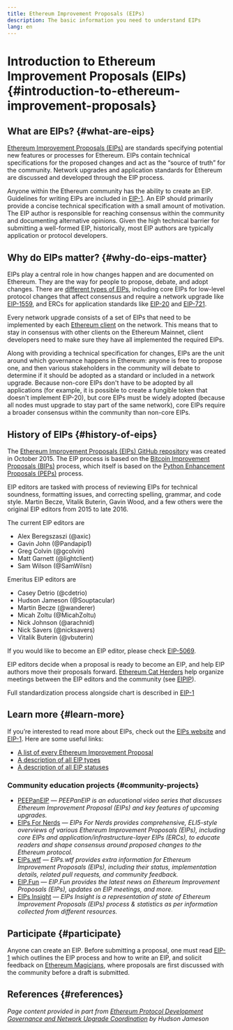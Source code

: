 ```yaml
---
title: Ethereum Improvement Proposals (EIPs)
description: The basic information you need to understand EIPs
lang: en
---
```


# Introduction to Ethereum Improvement Proposals (EIPs) {#introduction-to-ethereum-improvement-proposals}

## What are EIPs? {#what-are-eips}

[Ethereum Improvement Proposals (EIPs)](https://eips.ethereum.org/) are standards specifying potential new features or processes for Ethereum. EIPs contain technical specifications for the proposed changes and act as the “source of truth” for the community. Network upgrades and application standards for Ethereum are discussed and developed through the EIP process.

Anyone within the Ethereum community has the ability to create an EIP. Guidelines for writing EIPs are included in [EIP-1](https://eips.ethereum.org/EIPS/eip-1). An EIP should primarily provide a concise technical specification with a small amount of motivation. The EIP author is responsible for reaching consensus within the community and documenting alternative opinions. Given the high technical barrier for submitting a well-formed EIP, historically, most EIP authors are typically application or protocol developers.

## Why do EIPs matter? {#why-do-eips-matter}

EIPs play a central role in how changes happen and are documented on Ethereum. They are the way for people to propose, debate, and adopt changes. There are [different types of EIPs](https://eips.ethereum.org/EIPS/eip-1#eip-types), including core EIPs for low-level protocol changes that affect consensus and require a network upgrade like [EIP-1559](https://eips.ethereum.org/EIPS/eip-1559), and ERCs for application standards like [EIP-20](https://eips.ethereum.org/EIPS/eip-20) and [EIP-721](https://eips.ethereum.org/EIPS/eip-721).

Every network upgrade consists of a set of EIPs that need to be implemented by each [Ethereum client](/learn/#clients-and-nodes) on the network. This means that to stay in consensus with other clients on the Ethereum Mainnet, client developers need to make sure they have all implemented the required EIPs.

Along with providing a technical specification for changes, EIPs are the unit around which governance happens in Ethereum: anyone is free to propose one, and then various stakeholders in the community will debate to determine if it should be adopted as a standard or included in a network upgrade. Because non-core EIPs don't have to be adopted by all applications (for example, it is possible to create a fungible token that doesn't implement EIP-20), but core EIPs must be widely adopted (because all nodes must upgrade to stay part of the same network), core EIPs require a broader consensus within the community than non-core EIPs.

## History of EIPs {#history-of-eips}

The [Ethereum Improvement Proposals (EIPs) GitHub repository](https://github.com/ethereum/EIPs) was created in October 2015. The EIP process is based on the [Bitcoin Improvement Proposals (BIPs)](https://github.com/bitcoin/bips) process, which itself is based on the [Python Enhancement Proposals (PEPs)](https://www.python.org/dev/peps/) process.

EIP editors are tasked with process of reviewing EIPs for technical soundness, formatting issues, and correcting spelling, grammar, and code style. Martin Becze, Vitalik Buterin, Gavin Wood, and a few others were the original EIP editors from 2015 to late 2016.

The current EIP editors are

- Alex Beregszaszi (@axic)
- Gavin John (@Pandapip1)
- Greg Colvin (@gcolvin)
- Matt Garnett (@lightclient)
- Sam Wilson (@SamWilsn)

Emeritus EIP editors are

- Casey Detrio (@cdetrio)
- Hudson Jameson (@Souptacular)
- Martin Becze (@wanderer)
- Micah Zoltu (@MicahZoltu)
- Nick Johnson (@arachnid)
- Nick Savers (@nicksavers)
- Vitalik Buterin (@vbuterin)

If you would like to become an EIP editor, please check [EIP-5069](https://eips.ethereum.org/EIPS/eip-5069).

EIP editors decide when a proposal is ready to become an EIP, and help EIP authors move their proposals forward. [Ethereum Cat Herders](https://www.ethereumcatherders.com/) help organize meetings between the EIP editors and the community (see [EIPIP](https://github.com/ethereum-cat-herders/EIPIP)).

Full standardization process alongside chart is described in [EIP-1](https://eips.ethereum.org/EIPS/eip-1)

## Learn more {#learn-more}

If you’re interested to read more about EIPs, check out the [EIPs website](https://eips.ethereum.org/) and [EIP-1](https://eips.ethereum.org/EIPS/eip-1). Here are some useful links:

- [A list of every Ethereum Improvement Proposal](https://eips.ethereum.org/all)
- [A description of all EIP types](https://eips.ethereum.org/EIPS/eip-1#eip-types)
- [A description of all EIP statuses](https://eips.ethereum.org/EIPS/eip-1#eip-process)

### Community education projects {#community-projects}

- [PEEPanEIP](https://www.youtube.com/playlist?list=PL4cwHXAawZxqu0PKKyMzG_3BJV_xZTi1F) — *PEEPanEIP is an educational video series that discusses Ethereum Improvement Proposal (EIPs) and key features of upcoming upgrades.*
- [EIPs For Nerds](https://ethereum2077.substack.com/t/eip-research) — *EIPs For Nerds provides comprehensive, ELI5-style overviews of various Ethereum Improvement Proposals (EIPs), including core EIPs and application/infrastructure-layer EIPs (ERCs), to educate readers and shape consensus around proposed changes to the Ethereum protocol.* 
- [EIPs.wtf](https://www.eips.wtf/) — *EIPs.wtf provides extra information for Ethereum Improvement Proposals (EIPs), including their status, implementation details, related pull requests, and community feedback.* 
- [EIP.Fun](https://eipfun.substack.com/) — *EIP.Fun provides the latest news on Ethereum Improvement Proposals (EIPs), updates on EIP meetings, and more.*
- [EIPs Insight](https://eipsinsight.com/) — *EIPs Insight is a representation of state of Ethereum Improvement Proposals (EIPs) process & statistics as per information collected from different resources.*

## Participate {#participate}

Anyone can create an EIP. Before submitting a proposal, one must read [EIP-1](https://eips.ethereum.org/EIPS/eip-1) which outlines the EIP process and how to write an EIP, and solicit feedback on [Ethereum Magicians](https://ethereum-magicians.org/), where proposals are first discussed with the community before a draft is submitted.

## References {#references}

<cite class="citation">

Page content provided in part from [Ethereum Protocol Development Governance and Network Upgrade Coordination](https://hudsonjameson.com/2020-03-23-ethereum-protocol-development-governance-and-network-upgrade-coordination/) by Hudson Jameson

</cite>
